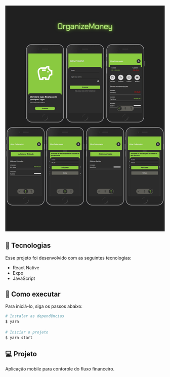 

   <p align="center">
    <img  src="assets/Organize Money.png" style="max-width: 100%;">


</p>


## 🧪 Tecnologias

Esse projeto foi desenvolvido com as seguintes tecnologias:

- React Native
- Expo
- JavaScript

## 🚀 Como executar

Para iniciá-lo, siga os passos abaixo:
```bash
# Instalar as dependências
$ yarn

# Iniciar o projeto
$ yarn start
```

## 💻 Projeto

Aplicação mobile para contorole do fluxo financeiro.
